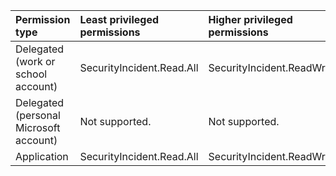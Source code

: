 |Permission type|Least privileged permissions|Higher privileged permissions|
|:---|:---|:---|
|Delegated (work or school account)|SecurityIncident.Read.All|SecurityIncident.ReadWrite.All|
|Delegated (personal Microsoft account)|Not supported.|Not supported.|
|Application|SecurityIncident.Read.All|SecurityIncident.ReadWrite.All|
